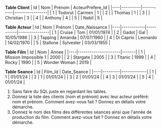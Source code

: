 **Table Client**
| Id | Nom      | Prénom    | ActeurPrefere_Id |
|----|----------|-----------|-----------------|
| 1  | Todorut  | Carmen    | 1               |
| 2  |          | Thomas    | 1               |
| 3  |          | Christian | 3               |
| 4  |          | Anthony   | 4               |
| 5  |          | Nabil     | 5               |

**Table Acteur**
| Id | Nom        | Prénom    | Date_Naissance |
|----|------------|-----------|----------------|
| 1  | Cruise     | Tom       | 01/01/1974     |
| 2  | Gadot      | Gal       | 10/05/1986     |
| 3  | Tapping    | Amanda    | 07/07/1960     |
| 4  | Di Caprio  | Leonardo  | 14/02/1970     |
| 5  | Stallone   | Sylvester | 03/03/1955     |

**Table Film**
| Id | Nom                  | Annee |
|----|----------------------|-------|
| 1  | Mission Impossible 1 | 2000  |
| 2  | Stargate             | 2005  |
| 3  | Titanic              | 1999  |
| 4  | Rocky                | 1990  |
| 5  | Wonder Woman         | 2019  |

**Table Seance**
| Id | Film_Id | Date_Seance |
|----|---------|-------------|
| 1  | 1       | 01/01/24    |
| 2  | 1       | 01/01/24    |
| 3  | 2       | 01/01/24    |
| 4  | 3       | 01/01/24    |
| 5  | 4       | 01/01/24    |

1. Sans faire du SQL juste en regardant les tables.
2. Donnez la liste des clients (nom et prénom) avec leur acteur préféré: nom et prénom. Comment avez-vous fait ? Donnez en détails votre démarche.
3. Donnez le nom des films des différentes séances ainsi que l'année de production du film. Comment avez-vous fait ? Donnez en détails votre démarche.